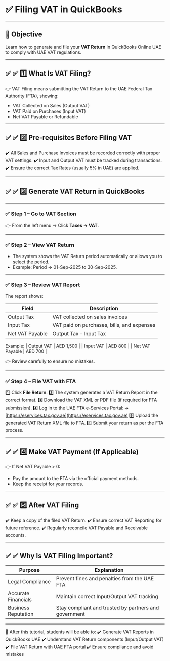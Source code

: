 # ✅ Filing VAT in QuickBooks

---

## 🎯 **Objective**

Learn how to generate and file your **VAT Return** in QuickBooks Online UAE to comply with UAE VAT regulations.

---

## ✅ ✅ 1️⃣ What Is VAT Filing?

👉 VAT Filing means submitting the VAT Return to the UAE Federal Tax Authority (FTA), showing:

- VAT Collected on Sales (Output VAT)
- VAT Paid on Purchases (Input VAT)
- Net VAT Payable or Refundable

---

## ✅ ✅ 2️⃣ Pre-requisites Before Filing VAT

✔️ All Sales and Purchase Invoices must be recorded correctly with proper VAT settings.
✔️ Input and Output VAT must be tracked during transactions.
✔️ Ensure the correct Tax Rates (usually 5% in UAE) are applied.

---

## ✅ ✅ 3️⃣ Generate VAT Return in QuickBooks

---

### ✅ Step 1 – Go to VAT Section

👉 From the left menu → Click **Taxes → VAT**.

---

### ✅ Step 2 – View VAT Return

- The system shows the VAT Return period automatically or allows you to select the period.
- Example: Period → 01-Sep-2025 to 30-Sep-2025.

---

### ✅ Step 3 – Review VAT Report

The report shows:

| Field           | Description                                |
| --------------- | ------------------------------------------ |
| Output Tax      | VAT collected on sales invoices            |
| Input Tax       | VAT paid on purchases, bills, and expenses |
| Net VAT Payable | Output Tax – Input Tax                     |

Example:
\| Output VAT | AED 1,500 |
\| Input VAT | AED 800 |
\| Net VAT Payable | AED 700 |

👉 Review carefully to ensure no mistakes.

---

### ✅ Step 4 – File VAT with FTA

1️⃣ Click **File Return**.
2️⃣ The system generates a VAT Return Report in the correct format.
3️⃣ Download the VAT XML or PDF file (if required for FTA submission).
4️⃣ Log in to the UAE FTA e-Services Portal:
➔ [https://eservices.tax.gov.ae](https://eservices.tax.gov.ae)
5️⃣ Upload the generated VAT Return XML file to FTA.
6️⃣ Submit your return as per the FTA process.

---

## ✅ ✅ 4️⃣ Make VAT Payment (If Applicable)

👉 If Net VAT Payable > 0:

- Pay the amount to the FTA via the official payment methods.
- Keep the receipt for your records.

---

## ✅ ✅ 5️⃣ After VAT Filing

✔️ Keep a copy of the filed VAT Return.
✔️ Ensure correct VAT Reporting for future reference.
✔️ Regularly reconcile VAT Payable and Receivable accounts.

---

## ✅ ✅ Why Is VAT Filing Important?

| Purpose             | Explanation                                           |
| ------------------- | ----------------------------------------------------- |
| Legal Compliance    | Prevent fines and penalties from the UAE FTA          |
| Accurate Financials | Maintain correct Input/Output VAT tracking            |
| Business Reputation | Stay compliant and trusted by partners and government |

---

🌟 After this tutorial, students will be able to:
✔️ Generate VAT Reports in QuickBooks UAE
✔️ Understand VAT Return components (Input/Output VAT)
✔️ File VAT Return with UAE FTA portal
✔️ Ensure compliance and avoid mistakes
